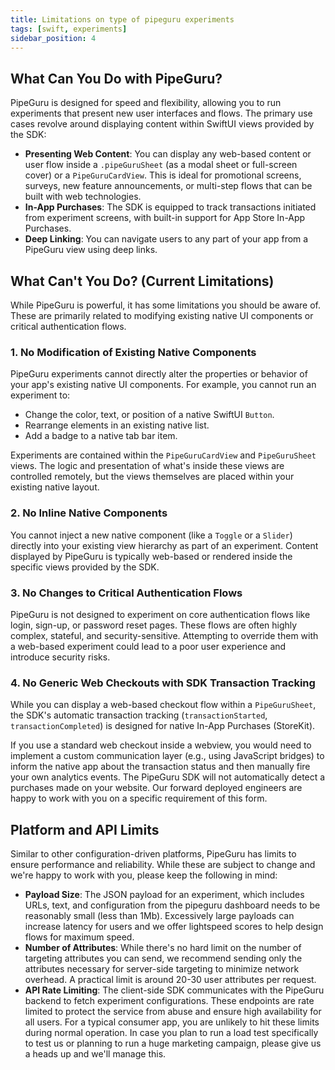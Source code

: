 ```yaml
---
title: Limitations on type of pipeguru experiments
tags: [swift, experiments]
sidebar_position: 4
---
```


## What Can You Do with PipeGuru?

PipeGuru is designed for speed and flexibility, allowing you to run experiments that present new user interfaces and flows. The primary use cases revolve around displaying content within SwiftUI views provided by the SDK:

*   **Presenting Web Content**: You can display any web-based content or user flow inside a `.pipeGuruSheet` (as a modal sheet or full-screen cover) or a `PipeGuruCardView`. This is ideal for promotional screens, surveys, new feature announcements, or multi-step flows that can be built with web technologies.
*   **In-App Purchases**: The SDK is equipped to track transactions initiated from experiment screens, with built-in support for App Store In-App Purchases.
*   **Deep Linking**: You can navigate users to any part of your app from a PipeGuru view using deep links.

## What Can't You Do? (Current Limitations)

While PipeGuru is powerful, it has some limitations you should be aware of. These are primarily related to modifying existing native UI components or critical authentication flows.

### 1. No Modification of Existing Native Components

PipeGuru experiments cannot directly alter the properties or behavior of your app's existing native UI components. For example, you cannot run an experiment to:

- Change the color, text, or position of a native SwiftUI `Button`.
- Rearrange elements in an existing native list.
- Add a badge to a native tab bar item.

Experiments are contained within the `PipeGuruCardView` and `PipeGuruSheet` views. The logic and presentation of what's inside these views are controlled remotely, but the views themselves are placed within your existing native layout.

### 2. No Inline Native Components

You cannot inject a new native component (like a `Toggle` or a `Slider`) directly into your existing view hierarchy as part of an experiment. Content displayed by PipeGuru is typically web-based or rendered inside the specific views provided by the SDK.

### 3. No Changes to Critical Authentication Flows

PipeGuru is not designed to experiment on core authentication flows like login, sign-up, or password reset pages. These flows are often highly complex, stateful, and security-sensitive. Attempting to override them with a web-based experiment could lead to a poor user experience and introduce security risks.

### 4. No Generic Web Checkouts with SDK Transaction Tracking

While you can display a web-based checkout flow within a `PipeGuruSheet`, the SDK's automatic transaction tracking (`transactionStarted`, `transactionCompleted`) is designed for native In-App Purchases (StoreKit).

If you use a standard web checkout inside a webview, you would need to implement a custom communication layer (e.g., using JavaScript bridges) to inform the native app about the transaction status and then manually fire your own analytics events. The PipeGuru SDK will not automatically detect a purchases made on your website. Our forward deployed engineers are happy to work with you on a specific requirement of this form.

## Platform and API Limits

Similar to other configuration-driven platforms, PipeGuru has limits to ensure performance and reliability. While these are subject to change and we're happy to work with you, please keep the following in mind:

- **Payload Size**: The JSON payload for an experiment, which includes URLs, text, and configuration from the pipeguru dashboard needs to be reasonably small (less than 1Mb). Excessively large payloads can increase latency for users and we offer lightspeed scores to help design flows for maximum speed.
- **Number of Attributes**: While there's no hard limit on the number of targeting attributes you can send, we recommend sending only the attributes necessary for server-side targeting to minimize network overhead. A practical limit is around 20-30 user attributes per request. 
- **API Rate Limiting**: The client-side SDK communicates with the PipeGuru backend to fetch experiment configurations. These endpoints are rate limited to protect the service from abuse and ensure high availability for all users. For a typical consumer app, you are unlikely to hit these limits during normal operation. In case you plan to run a load test specifically to test us or planning to run a huge marketing campaign, please give us a heads up and we'll manage this.